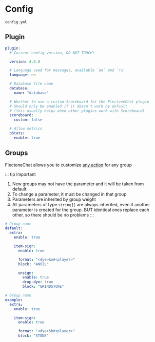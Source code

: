 # Config
`config.yml`

## Plugin

```yaml
plugin:
  # Current config version, DO NOT TOUCH!

  version: 4.0.0

  # Language used for messages, available `en` and `ru`
  language: en

  # Database file name
  database:
    name: "database"

  # Whether to use a custom Scoreboard for the FlectoneChat plugin
  # Should only be enabled if it doesn't work by default
  # (this usually helps when other plugins work with Scoreboard)
  scoreboard:
    custom: false

  # Allow metrics
  bStats:
    enable: true
```

## Groups
FlectoneChat allows you to customize [any action](../groupModules/extra/) for any group

::: tip Important
1. New groups may not have the parameter and it will be taken from default
2. To change a parameter, it must be changed in that group
3. Parameters are inherited by group weight
4. All parameters of type `string[]` are always inherited, even if another parameter is created for the group. BUT identical ones replace each other, so there should be no problems
:::

```yaml
# Group name
default:
  extra:
    enable: true

    item-sign:
      enable: true

      format: "<dye>&o#<player>"
      block: "ANVIL"

      unsign:
        enable: true
        drop-dye: true
        block: "GRINDSTONE"

# Group name
example:
  extra:
    enable: true

    item-sign:
      enable: true

      format: "<dye>&b#<player>"
      block: "STONE"
```

